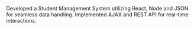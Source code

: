 Developed a Student Management System utilizing  React, Node and JSON for seamless data handling. Implemented AJAX and REST API for real-time interactions.

